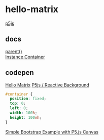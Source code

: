 # hello-matrix

[p5js](https://p5js.org/)  

## docs

[parent()](https://p5js.org/reference/#/p5.Element/parent)  
[Instance Container](https://p5js.org/examples/instance-mode-instance-container.html)

## codepen

[Hello Matrix](https://codepen.io/MananTank/pen/rNVQKPR)
[P5js / Reactive Background](https://codepen.io/JacobHsu/pen/OJybErQ)

```css
#container {
  position: fixed;
  top: 0;
  left: 0;
  width: 100%;
  height: 100vh;
}
```

[Simple Bootstrap Example with P5.js Canvas](https://codepen.io/Jastor11/pen/XpgZae)
